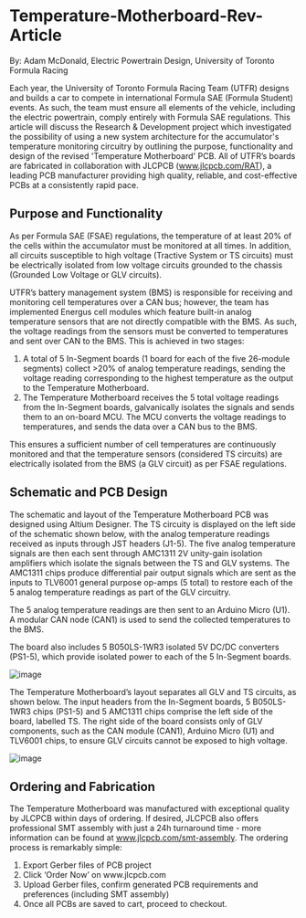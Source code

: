 # Temperature-Motherboard-Rev-Article
By: Adam McDonald, Electric Powertrain Design, University of Toronto Formula Racing

Each year, the University of Toronto Formula Racing Team (UTFR) designs and builds a car to compete in international Formula SAE (Formula Student) events. As such, the team must ensure all elements of the vehicle, including the electric powertrain, comply entirely with Formula SAE regulations. This article will discuss the Research & Development project which investigated the possibility of using a new system architecture for the accumulator's temperature monitoring circuitry by outlining the purpose, functionality and design of the revised 'Temperature Motherboard' PCB. All of UTFR’s boards are fabricated in collaboration with JLCPCB (www.jlcpcb.com/RAT), a leading PCB manufacturer providing high quality, reliable, and cost-effective PCBs at a consistently rapid pace.

## Purpose and Functionality

As per Formula SAE (FSAE) regulations, the temperature of at least 20% of the cells within the accumulator must be monitored at all times. In addition, all circuits susceptible to high voltage (Tractive System or TS circuits) must be electrically isolated from low voltage circuits grounded to the chassis (Grounded Low Voltage or GLV circuits). 

UTFR’s battery management system (BMS) is responsible for receiving and monitoring cell temperatures over a CAN bus; however, the team has implemented Energus cell modules which feature built-in analog temperature sensors that are not directly compatible with the BMS. As such, the voltage readings from the sensors must be converted to temperatures and sent over CAN to the BMS. This is achieved in two stages:

<ol> 
  <li> A total of 5 In-Segment boards (1 board for each of the five 26-module segments) collect >20% of analog temperature readings, sending the voltage reading corresponding to the highest temperature as the output to the Temperature Motherboard.
  
  <li> The Temperature Motherboard receives the 5 total voltage readings from the In-Segment boards, galvanically isolates the signals and sends them to an on-board MCU. The MCU converts the voltage readings to temperatures, and sends the data over a CAN bus to the BMS. 
</ol>

This ensures a sufficient number of cell temperatures are continuously monitored and that the temperature sensors (considered TS circuits) are electrically isolated from the BMS (a GLV circuit) as per FSAE regulations.

## Schematic and PCB Design

The schematic and layout of the Temperature Motherboard PCB was designed using Altium Designer. The TS circuity is displayed on the left side of the schematic shown below, with the analog temperature readings received as inputs through JST headers (J1-5). The five analog temperature signals are then each sent through AMC1311 2V unity-gain isolation amplifiers which isolate the signals between the TS and GLV systems. The AMC1311 chips produce differential pair output signals which are sent as the inputs to TLV6001 general purpose op-amps (5 total) to restore each of the 5 analog temperature readings as part of the GLV circuitry.

The 5 analog temperature readings are then sent to an Arduino Micro (U1). A modular CAN node (CAN1) is used to send the collected temperatures to the BMS.

The board also includes 5 B050LS-1WR3 isolated 5V DC/DC converters (PS1-5), which provide isolated power to each of the 5 In-Segment boards.

![image](https://user-images.githubusercontent.com/110572941/184552540-ef7885cf-961c-4d49-baff-d6f350700424.png)

The Temperature Motherboard’s layout separates all GLV and TS circuits, as shown below. The input headers from the In-Segment boards, 5 B050LS-1WR3 chips (PS1-5) and 5 AMC1311 chips comprise the left side of the board, labelled TS. The right side of the board consists only of GLV components, such as the CAN module (CAN1), Arduino Micro (U1) and TLV6001 chips, to ensure GLV circuits cannot be exposed to high voltage.

![image](https://user-images.githubusercontent.com/110572941/184552465-c9069537-8144-4fa5-9341-99ced5b06429.png)

## Ordering and Fabrication

The Temperature Motherboard was manufactured with exceptional quality by JLCPCB within days of ordering. If desired, JLCPCB also offers professional SMT assembly with just a 24h turnaround time - more information can be found at www.jlcpcb.com/smt-assembly. The ordering process is remarkably simple:

<ol>
  <li> Export Gerber files of PCB project
  <li> Click ‘Order Now’ on www.jlcpcb.com
  <li> Upload Gerber files, confirm generated PCB requirements and preferences (including SMT assembly)
  <li> Once all PCBs are saved to cart, proceed to checkout.
<ol>
